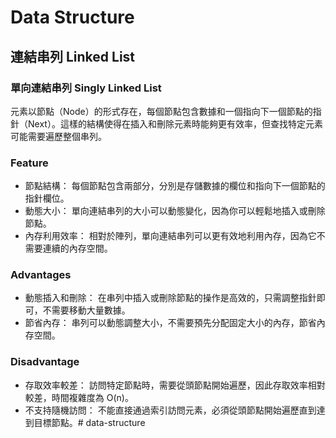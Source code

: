 # Data Structure

## 連結串列 Linked List

### 單向連結串列 Singly Linked List

元素以節點（Node）的形式存在，每個節點包含數據和一個指向下一個節點的指針（Next）。這樣的結構使得在插入和刪除元素時能夠更有效率，但查找特定元素可能需要遍歷整個串列。

### Feature

- 節點結構： 每個節點包含兩部分，分別是存儲數據的欄位和指向下一個節點的指針欄位。
- 動態大小： 單向連結串列的大小可以動態變化，因為你可以輕鬆地插入或刪除節點。
- 內存利用效率： 相對於陣列，單向連結串列可以更有效地利用內存，因為它不需要連續的內存空間。

### Advantages

- 動態插入和刪除： 在串列中插入或刪除節點的操作是高效的，只需調整指針即可，不需要移動大量數據。
- 節省內存： 串列可以動態調整大小，不需要預先分配固定大小的內存，節省內存空間。

### Disadvantage

- 存取效率較差： 訪問特定節點時，需要從頭節點開始遍歷，因此存取效率相對較差，時間複雜度為 O(n)。
- 不支持隨機訪問： 不能直接通過索引訪問元素，必須從頭節點開始遍歷直到達到目標節點。# data-structure
